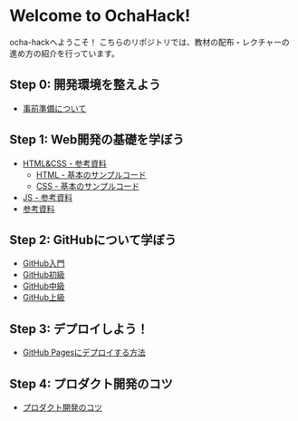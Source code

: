 # Welcome to OchaHack!

ocha-hackへようこそ！
こちらのリポジトリでは、教材の配布・レクチャーの進め方の紹介を行っています。

## Step 0: 開発環境を整えよう

 - [事前準備について](https://docs.google.com/document/d/1_HoxrdDfJfujsY1AZVFLEAe30pUnOnhqsDFy7yH103E/edit?usp=sharing)

## Step 1: Web開発の基礎を学ぼう

 - [HTML&CSS - 参考資料](https://docs.google.com/document/d/1L3zZG_ozfBFJosnrp8eKPyV7hSlwssJLdyGXiIPkXVE/edit#)
   - [HTML - 基本のサンプルコード](https://github.com/WomensCommunity/Tutorial_of_ochahack/blob/main/index.html)
   - [CSS - 基本のサンプルコード](https://github.com/WomensCommunity/Tutorial_of_ochahack/blob/main/style.css)
 - [JS - 参考資料](https://docs.google.com/document/d/1nBmmuf0vqrvmULWNNLttd7ojMiLdySN32AdohYuUzeA/edit#heading=h.vfdplrkp0ds5)
 - [参考資料](https://docs.google.com/document/d/1L3zZG_ozfBFJosnrp8eKPyV7hSlwssJLdyGXiIPkXVE/edit?usp=sharing)

## Step 2: GitHubについて学ぼう

 - [GitHub入門](https://docs.google.com/document/d/1W9z9N-Nb3NZtPFFj6zhrnH6vnaxgWIedxFZEkUCfq_U/edit?usp=share_link)
 - [GitHub初級](https://docs.google.com/document/d/1nwcBA6d31hiInlPptNI6u_lUDq3svpj7c09LzfsNDe8/edit?usp=share_link)
 - [GitHub中級](https://docs.google.com/document/d/1hjmWgLyvNzd39ybPlsb2TwG-1OvzWMZpcm09fGomgy0/edit?usp=share_link)
 - [GitHub上級](https://docs.google.com/document/d/1BXDBLUxugABqdsCzCBNKGx_rZhjkdy5DwqIP4GhHMd0/edit?usp=share_link)

## Step 3: デプロイしよう！

 - [GitHub Pagesにデプロイする方法](https://docs.google.com/document/d/1FSDN_pIgZB0fThoLOrqcmh2IU9PrcZY70lvxlzahwWM/edit?usp=share_link)

## Step 4: プロダクト開発のコツ

- [プロダクト開発のコツ](https://docs.google.com/document/d/1V9-UbISBEbdZES60vjQI7ylRGL4dw5QAQ71worDcwhk/edit?usp=share_link)
